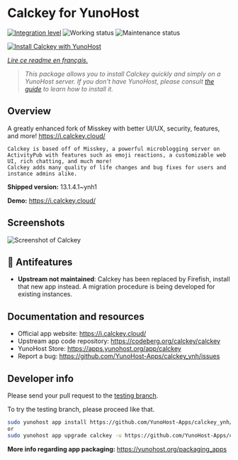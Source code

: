 <!--
N.B.: This README was automatically generated by https://github.com/YunoHost/apps/tree/master/tools/README-generator
It shall NOT be edited by hand.
-->

# Calckey for YunoHost

[![Integration level](https://dash.yunohost.org/integration/calckey.svg)](https://dash.yunohost.org/appci/app/calckey) ![Working status](https://ci-apps.yunohost.org/ci/badges/calckey.status.svg) ![Maintenance status](https://ci-apps.yunohost.org/ci/badges/calckey.maintain.svg)

[![Install Calckey with YunoHost](https://install-app.yunohost.org/install-with-yunohost.svg)](https://install-app.yunohost.org/?app=calckey)

*[Lire ce readme en français.](./README_fr.md)*

> *This package allows you to install Calckey quickly and simply on a YunoHost server.
If you don't have YunoHost, please consult [the guide](https://yunohost.org/#/install) to learn how to install it.*

## Overview


A greatly enhanced fork of Misskey with better UI/UX, security, features, and more! https://i.calckey.cloud/


    Calckey is based off of Misskey, a powerful microblogging server on ActivityPub with features such as emoji reactions, a customizable web UI, rich chatting, and much more!
    Calckey adds many quality of life changes and bug fixes for users and instance admins alike.
   


**Shipped version:** 13.1.4.1~ynh1

**Demo:** https://i.calckey.cloud/

## Screenshots

![Screenshot of Calckey](./doc/screenshots/screenshot-calckey.png)

## :red_circle: Antifeatures

- **Upstream not maintained**: Calckey has been replaced by Firefish, install that new app instead. A migration procedure is being developed for existing instances.

## Documentation and resources

* Official app website: <https://i.calckey.cloud/>
* Upstream app code repository: <https://codeberg.org/calckey/calckey>
* YunoHost Store: <https://apps.yunohost.org/app/calckey>
* Report a bug: <https://github.com/YunoHost-Apps/calckey_ynh/issues>

## Developer info

Please send your pull request to the [testing branch](https://github.com/YunoHost-Apps/calckey_ynh/tree/testing).

To try the testing branch, please proceed like that.

``` bash
sudo yunohost app install https://github.com/YunoHost-Apps/calckey_ynh/tree/testing --debug
or
sudo yunohost app upgrade calckey -u https://github.com/YunoHost-Apps/calckey_ynh/tree/testing --debug
```

**More info regarding app packaging:** <https://yunohost.org/packaging_apps>

